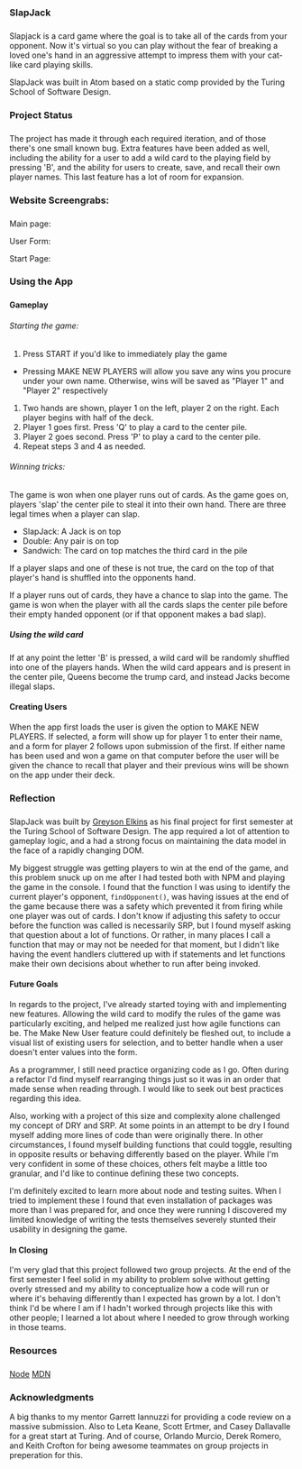 ### SlapJack
###

Slapjack is a card game where the goal is to take all of the cards from your opponent. Now it's virtual so you can play without the fear of breaking a loved one's hand in an aggressive attempt to impress them with your cat-like card playing skills.

SlapJack was built in Atom based on a static comp provided by the Turing School of Software Design.

### Project Status
###

The project has made it through each required iteration, and of those there's one small known bug. Extra features have been added as well, including the ability for a user to add a wild card to the playing field by pressing 'B', and the ability for users to create, save, and recall their own player names. This last feature has a lot of room for expansion.

### Website Screengrabs:
###

Main page:

User Form:

Start Page:

### Using the App
###

#### Gameplay
###### Starting the game:
1. Press START if you'd like to immediately play the game
  * Pressing MAKE NEW PLAYERS will allow you save any wins you procure under your own name. Otherwise, wins will be saved as "Player 1" and "Player 2" respectively
1. Two hands are shown, player 1 on the left, player 2 on the right. Each player begins with half of the deck.
1. Player 1 goes first. Press 'Q' to play a card to the center pile.
1. Player 2 goes second. Press 'P' to play a card to the center pile.
1. Repeat steps 3 and 4 as needed.
###### Winning tricks:
The game is won when one player runs out of cards. As the game goes on, players 'slap' the center pile to steal it into their own hand. There are three legal times when a player can slap.
* SlapJack: A Jack is on top
* Double: Any pair is on top
* Sandwich: The card on top matches the third card in the pile    

If a player slaps and one of these is not true, the card on the top of that player's hand is shuffled into the opponents hand.

If a player runs out of cards, they have a chance to slap into the game. The game is won when the player with all the cards slaps the center pile before their empty handed opponent (or if that opponent makes a bad slap).

##### Using the wild card
If at any point the letter 'B' is pressed, a wild card will be randomly shuffled into one of the players hands. When the wild card appears and is present in the center pile, Queens become the trump card, and instead Jacks become illegal slaps.
#### Creating Users
When the app first loads the user is given the option to MAKE NEW PLAYERS. If selected, a form will show up for player 1 to enter their name, and a form for player 2 follows upon submission of the first. If either name has been used and won a game on that computer before the user will be given the chance to recall that player and their previous wins will be shown on the app under their deck.

### Reflection
###

SlapJack was built by [Greyson Elkins](https://www.github.com/GreysonElkins) as his final project for first semester at the Turing School of Software Design. The app required a lot of attention to gameplay logic, and a had a strong focus on maintaining the data model in the face of a rapidly changing DOM.

My biggest struggle was getting players to win at the end of the game, and this problem snuck up on me after I had tested both with NPM and playing the game in the console. I found that the function I was using to identify the current player's opponent, `findOpponent()`, was having issues at the end of the game because there was a safety which prevented it from firing while one player was out of cards. I don't know if adjusting this safety to occur before the function was called is necessarily SRP, but I found myself asking that question about a lot of functions. Or rather, in many places I call a function that may or may not be needed for that moment, but I didn't like having the event handlers cluttered up with if statements and let functions make their own decisions about whether to run after being invoked.

#### Future Goals
In regards to the project, I've already started toying with and implementing new features. Allowing the wild card to modify the rules of the game was particularly exciting, and helped me realized just how agile functions can be. The Make New User feature could definitely be fleshed out, to include a visual list of existing users for selection, and to better handle when a user doesn't enter values into the form.

As a programmer, I still need practice organizing code as I go. Often during a refactor I'd find myself rearranging things just so it was in an order that made sense when reading through. I would like to seek out best practices regarding this idea.

Also, working with a project of this size and complexity alone challenged my concept of DRY and SRP. At some points in an attempt to be dry I found myself adding more lines of code than were originally there. In other circumstances, I found myself building functions that could toggle, resulting in opposite results or behaving differently based on the player. While I'm very confident in some of these choices, others felt maybe a little too granular, and I'd like to continue defining these two concepts.

I'm definitely excited to learn more about node and testing suites. When I tried to implement these I found that even installation of packages was more than I was prepared for, and once they were running I discovered my limited knowledge of writing the tests themselves severely stunted their usability in designing the game.

#### In Closing
I'm very glad that this project followed two group projects. At the end of the first semester I feel solid in my ability to problem solve without getting overly stressed and my ability to conceptualize how a code will run or where it's behaving differently than I expected has grown by a lot. I don't think I'd be where I am if I hadn't worked through projects like this with other people; I learned a lot about where I needed to grow through working in those teams.

### Resources
###

[Node](https://nodejs.org/)
[MDN](https://developer.mozilla.org/)

### Acknowledgments
A big thanks to my mentor Garrett Iannuzzi for providing a code review on a massive submission. Also to Leta Keane, Scott Ertmer, and Casey Dallavalle for a great start at Turing. And of course, Orlando Murcio, Derek Romero, and Keith Crofton for being awesome teammates on group projects in preperation for this.
